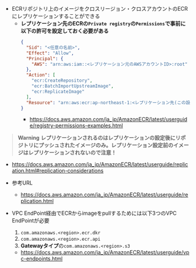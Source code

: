 - ECRリポジトリ上のイメージをクロスリージョン・クロスアカウントのECRにレプリケーションすることができる
  - **レプリケーション先のECRの`Private registry`の`Permissions`で事前に以下の許可を設定しておく必要がある**
    ~~~json
    {
      "Sid": "<任意の名前>",
      "Effect": "Allow",
      "Principal": {
        "AWS": "arn:aws:iam::<レプリケーション元のAWSアカウントID>:root"
      },
      "Action": [
        "ecr:CreateRepository",
        "ecr:BatchImportUpstreamImage",
        "ecr:ReplicateImage"
      ],
      "Resource": "arn:aws:ecr:ap-northeast-1:<レプリケーション先(この設定をしているアカウント)のAWSアカウントID>:repository/*"
    }
    ~~~
    - https://docs.aws.amazon.com/ja_jp/AmazonECR/latest/userguide/registry-permissions-examples.html
> **Warning**
> **レプリケーションされるのはレプリケーションの設定後にリポジトリにプッシュされたイメージのみ。レプリケーション設定前のイメージはレプリケーションされないので注意！**
  - https://docs.aws.amazon.com/ja_jp/AmazonECR/latest/userguide/replication.html#replication-considerations
- 参考URL
  - https://docs.aws.amazon.com/ja_jp/AmazonECR/latest/userguide/replication.html

- VPC EndPoint経由でECRからimageをpullするためには以下3つのVPC EndPointが必要
  1. `com.amazonaws.<region>.ecr.dkr`
  2. `com.amazonaws.<region>.ecr.api`
  3. **Gatewayタイプ**の`com.amazonaws.<region>.s3`
  - https://docs.aws.amazon.com/ja_jp/AmazonECR/latest/userguide/vpc-endpoints.html